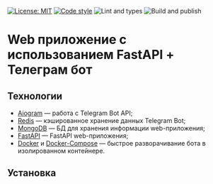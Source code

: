 [![License: MIT](https://img.shields.io/badge/License-MIT-yellow.svg)](https://opensource.org/licenses/MIT)
[![Code style](https://img.shields.io/badge/code%20style-black-000000.svg)](https://github.com/psf/black)
![Lint and types](https://github.com/Malins062/fastapi-telegram-bot/actions/workflows/lint_and_types.yml/badge.svg?branch=dev)
![Build and publish](https://github.com/Malins062/fasyapi-telegram-bot/actions/workflows/publish.yml/badge.svg?branch=main)

# Web приложение с использованием FastAPI + Телеграм бот 


## Технологии

* [Aiogram](https://github.com/aiogram/aiogram) — работа с Telegram Bot API;
* [Redis](https://redis.io) — кэшированное хранение данных Telegram Bot;
* [MongoDB](https://mongodb.com) — БД для хранения информации web-приложения;
* [FastAPI](https://fastapi.tiangolo.com) — FastAPI web-приложения;
* [Docker](https://www.docker.com) и [Docker-Compose](https://docs.docker.com/compose) — быстрое разворачивание бота в изолированном контейнере.

## Установка

